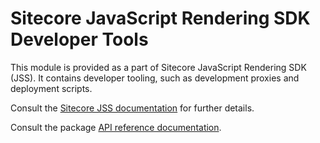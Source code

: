 # Sitecore JavaScript Rendering SDK Developer Tools

This module is provided as a part of Sitecore JavaScript Rendering SDK (JSS). It contains developer tooling, such as development proxies and deployment scripts.

Consult the [Sitecore JSS documentation](https://doc.sitecore.com/xp/en/developers/hd/201/sitecore-headless-development/sitecore-javascript-rendering-sdks--jss-.html) for further details.

Consult the package [API reference documentation](/ref-docs/sitecore-jss-dev-tools/).
